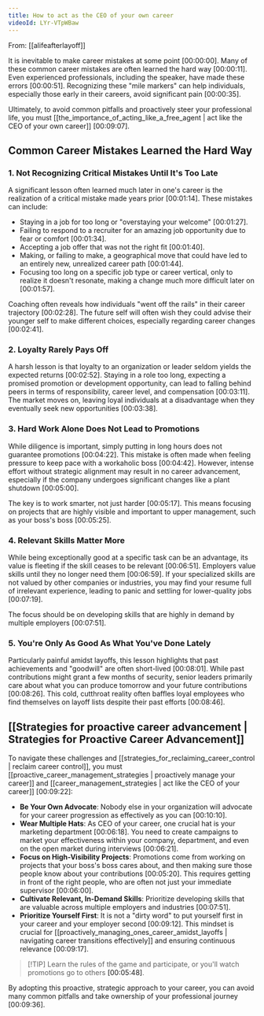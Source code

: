 ```yaml
---
title: How to act as the CEO of your own career
videoId: LYr-VTpWBaw
---
```


From: [[alifeafterlayoff]] <br/> 

It is inevitable to make career mistakes at some point <a class="yt-timestamp" data-t="00:00:00">[00:00:00]</a>. Many of these common career mistakes are often learned the hard way <a class="yt-timestamp" data-t="00:00:11">[00:00:11]</a>. Even experienced professionals, including the speaker, have made these errors <a class="yt-timestamp" data-t="00:00:51">[00:00:51]</a>. Recognizing these "mile markers" can help individuals, especially those early in their careers, avoid significant pain <a class="yt-timestamp" data-t="00:00:35">[00:00:35]</a>.

Ultimately, to avoid common pitfalls and proactively steer your professional life, you must [[the_importance_of_acting_like_a_free_agent | act like the CEO of your own career]] <a class="yt-timestamp" data-t="00:09:07">[00:09:07]</a>.

## Common Career Mistakes Learned the Hard Way

### 1. Not Recognizing Critical Mistakes Until It's Too Late

A significant lesson often learned much later in one's career is the realization of a critical mistake made years prior <a class="yt-timestamp" data-t="00:01:14">[00:01:14]</a>. These mistakes can include:
*   Staying in a job for too long or "overstaying your welcome" <a class="yt-timestamp" data-t="00:01:27">[00:01:27]</a>.
*   Failing to respond to a recruiter for an amazing job opportunity due to fear or comfort <a class="yt-timestamp" data-t="00:01:34">[00:01:34]</a>.
*   Accepting a job offer that was not the right fit <a class="yt-timestamp" data-t="00:01:40">[00:01:40]</a>.
*   Making, or failing to make, a geographical move that could have led to an entirely new, unrealized career path <a class="yt-timestamp" data-t="00:01:44">[00:01:44]</a>.
*   Focusing too long on a specific job type or career vertical, only to realize it doesn't resonate, making a change much more difficult later on <a class="yt-timestamp" data-t="00:01:57">[00:01:57]</a>.

Coaching often reveals how individuals "went off the rails" in their career trajectory <a class="yt-timestamp" data-t="00:02:28">[00:02:28]</a>. The future self will often wish they could advise their younger self to make different choices, especially regarding career changes <a class="yt-timestamp" data-t="00:02:41">[00:02:41]</a>.

### 2. Loyalty Rarely Pays Off

A harsh lesson is that loyalty to an organization or leader seldom yields the expected returns <a class="yt-timestamp" data-t="00:02:52">[00:02:52]</a>. Staying in a role too long, expecting a promised promotion or development opportunity, can lead to falling behind peers in terms of responsibility, career level, and compensation <a class="yt-timestamp" data-t="00:03:11">[00:03:11]</a>. The market moves on, leaving loyal individuals at a disadvantage when they eventually seek new opportunities <a class="yt-timestamp" data-t="00:03:38">[00:03:38]</a>.

### 3. Hard Work Alone Does Not Lead to Promotions

While diligence is important, simply putting in long hours does not guarantee promotions <a class="yt-timestamp" data-t="00:04:22">[00:04:22]</a>. This mistake is often made when feeling pressure to keep pace with a workaholic boss <a class="yt-timestamp" data-t="00:04:42">[00:04:42]</a>. However, intense effort without strategic alignment may result in no career advancement, especially if the company undergoes significant changes like a plant shutdown <a class="yt-timestamp" data-t="00:05:00">[00:05:00]</a>.

The key is to work smarter, not just harder <a class="yt-timestamp" data-t="00:05:17">[00:05:17]</a>. This means focusing on projects that are highly visible and important to upper management, such as your boss's boss <a class="yt-timestamp" data-t="00:05:25">[00:05:25]</a>.

### 4. Relevant Skills Matter More

While being exceptionally good at a specific task can be an advantage, its value is fleeting if the skill ceases to be relevant <a class="yt-timestamp" data-t="00:06:51">[00:06:51]</a>. Employers value skills until they no longer need them <a class="yt-timestamp" data-t="00:06:59">[00:06:59]</a>. If your specialized skills are not valued by other companies or industries, you may find your resume full of irrelevant experience, leading to panic and settling for lower-quality jobs <a class="yt-timestamp" data-t="00:07:19">[00:07:19]</a>.

The focus should be on developing skills that are highly in demand by multiple employers <a class="yt-timestamp" data-t="00:07:51">[00:07:51]</a>.

### 5. You're Only As Good As What You've Done Lately

Particularly painful amidst layoffs, this lesson highlights that past achievements and "goodwill" are often short-lived <a class="yt-timestamp" data-t="00:08:01">[00:08:01]</a>. While past contributions might grant a few months of security, senior leaders primarily care about what you can produce tomorrow and your future contributions <a class="yt-timestamp" data-t="00:08:26">[00:08:26]</a>. This cold, cutthroat reality often baffles loyal employees who find themselves on layoff lists despite their past efforts <a class="yt-timestamp" data-t="00:08:46">[00:08:46]</a>.

## [[Strategies for proactive career advancement | Strategies for Proactive Career Advancement]]

To navigate these challenges and [[strategies_for_reclaiming_career_control | reclaim career control]], you must [[proactive_career_management_strategies | proactively manage your career]] and [[career_management_strategies | act like the CEO of your career]] <a class="yt-timestamp" data-t="00:09:22">[00:09:22]</a>:

*   **Be Your Own Advocate**: Nobody else in your organization will advocate for your career progression as effectively as you can <a class="yt-timestamp" data-t="00:10:10">[00:10:10]</a>.
*   **Wear Multiple Hats**: As CEO of your career, one crucial hat is your marketing department <a class="yt-timestamp" data-t="00:06:18">[00:06:18]</a>. You need to create campaigns to market your effectiveness within your company, department, and even on the open market during interviews <a class="yt-timestamp" data-t="00:06:21">[00:06:21]</a>.
*   **Focus on High-Visibility Projects**: Promotions come from working on projects that your boss's boss cares about, and then making sure those people know about your contributions <a class="yt-timestamp" data-t="00:05:20">[00:05:20]</a>. This requires getting in front of the right people, who are often not just your immediate supervisor <a class="yt-timestamp" data-t="00:06:00">[00:06:00]</a>.
*   **Cultivate Relevant, In-Demand Skills**: Prioritize developing skills that are valuable across multiple employers and industries <a class="yt-timestamp" data-t="00:07:51">[00:07:51]</a>.
*   **Prioritize Yourself First**: It is not a "dirty word" to put yourself first in your career and your employer second <a class="yt-timestamp" data-t="00:09:12">[00:09:12]</a>. This mindset is crucial for [[proactively_managing_ones_career_amidst_layoffs | navigating career transitions effectively]] and ensuring continuous relevance <a class="yt-timestamp" data-t="00:09:17">[00:09:17]</a>.

> [!TIP] Learn the rules of the game and participate, or you'll watch promotions go to others <a class="yt-timestamp" data-t="00:05:48">[00:05:48]</a>.

By adopting this proactive, strategic approach to your career, you can avoid many common pitfalls and take ownership of your professional journey <a class="yt-timestamp" data-t="00:09:36">[00:09:36]</a>.